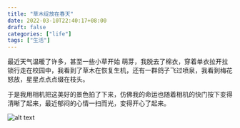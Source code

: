```yaml
---
title: "草木绽放在春天"
date: 2022-03-10T22:40:17+08:00
draft: false
categories: ["life"]
tags: ["生活"]
---
```


最近天气温暖了许多，甚至一些小草开始
萌芽，我脱去了棉衣，穿着单衣拉开拉锁行走在校园中，我看到了草木在恢复生机，还有一群鸽子飞过喷泉，我看到梅花怒放，星星点点点缀在枝头。

于是我用相机把这美好的景色拍了下来，仿佛我的命运也随着相机的快门按下变得清晰了起来，最近郁闷的心情一扫而光，变得开心了起来。


![alt text](</images/life/image copy 4.png>)
